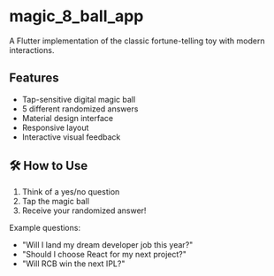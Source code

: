 # magic_8_ball_app

A Flutter implementation of the classic fortune-telling toy with modern interactions.

##  Features
- Tap-sensitive digital magic ball
- 5 different randomized answers
- Material design interface
- Responsive layout
- Interactive visual feedback

## 🛠️ How to Use
1. Think of a yes/no question
2. Tap the magic ball
3. Receive your randomized answer!

Example questions:
- "Will I land my dream developer job this year?"
- "Should I choose React for my next project?"
- "Will RCB win the next IPL?" 